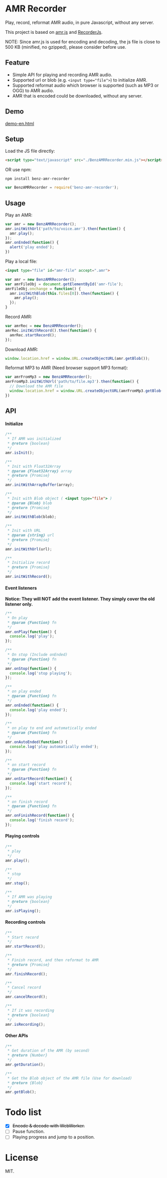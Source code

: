 # AMR Recorder

Play, record, reformat AMR audio, in pure Javascript, without any server.

This project is based on [amr.js](https://github.com/jpemartins/amr.js) and [RecorderJs](https://github.com/jergason/Recorderjs).

NOTE: Since amr.js is used for encoding and decoding, the js file is close to 500 KB (minified, no gzipped), please consider before use.

## Feature

 - Simple API for playing and recording AMR audio.
 - Supported url or blob (e.g. `<input type="file">`) to initialize AMR.
 - Supported reformat audio which browser is supported (such as MP3 or OGG) to AMR audio.
 - AMR that is encoded could be downloaded, without any server.
 
## Demo

[demo-en.html](https://benzleung.github.io/benz-amr-recorder/demo-en.html)

## Setup

Load the JS file directly:

```html
<script type="text/javascript" src="./BenzAMRRecorder.min.js"></script>
```

OR use npm:

```
npm install benz-amr-recorder
```

```javascript
var BenzAMRRecorder = require('benz-amr-recorder');
```

## Usage

Play an AMR:

```javascript
var amr = new BenzAMRRecorder();
amr.initWithUrl('path/to/voice.amr').then(function() {
  amr.play();
});
amr.onEnded(function() {
  alert('play ended');
})
```

Play a local file:

```html
<input type="file" id="amr-file" accept=".amr">
```

```javascript
var amr = new BenzAMRRecorder();
var amrFileObj = document.getElementById('amr-file');
amrFileObj.onchange = function() {
  amr.initWithBlob(this.files[0]).then(function() {
    amr.play();
  });
}
```

Record AMR:

```javascript
var amrRec = new BenzAMRRecorder();
amrRec.initWithRecord().then(function() {
  amrRec.startRecord();
});
```

Download AMR:

```javascript
window.location.href = window.URL.createObjectURL(amr.getBlob());
```

Reformat MP3 to AMR (Need browser support MP3 format):

```javascript
var amrFromMp3 = new BenzAMRRecorder();
amrFromMp3.initWithUrl('path/to/file.mp3').then(function() {
  // Download the AMR file
  window.location.href = window.URL.createObjectURL(amrFromMp3.getBlob());
})
```

## API

#### Initialize

```javascript
/**
 * If AMR was initialized
 * @return {boolean}
 */
amr.isInit();
```

```javascript
/**
 * Init with Float32Array
 * @param {Float32Array} array
 * @return {Promise}
 */
amr.initWithArrayBuffer(array);
```

```javascript
/**
 * Init with Blob object ( <input type="file"> )
 * @param {Blob} blob
 * @return {Promise}
 */
amr.initWithBlob(blob);
```

```javascript
/**
 * Init with URL
 * @param {string} url
 * @return {Promise}
 */
amr.initWithUrl(url);
```

```javascript
/**
 * Initialize record
 * @return {Promise}
 */
amr.initWithRecord();
```

#### Event listeners

**Notice: They will NOT add the event listener. They simply cover the old listener only.**

```javascript
/**
 * On play
 * @param {Function} fn
 */
amr.onPlay(function() {
  console.log('play');
});
```

```javascript
/**
 * On stop (Include onEnded)
 * @param {Function} fn
 */
amr.onStop(function() {
  console.log('stop playing');
});
```

```javascript
/**
 * on play ended
 * @param {Function} fn
 */
amr.onEnded(function() {
  console.log('play ended');
});
```

```javascript
/**
 * on play to end and automatically ended
 * @param {Function} fn
 */
amr.onAutoEnded(function() {
  console.log('play automatically ended');
});
```

```javascript
/**
 * on start record
 * @param {Function} fn
 */
amr.onStartRecord(function() {
  console.log('start record');
});
```

```javascript
/**
 * on finish record
 * @param {Function} fn
 */
amr.onFinishRecord(function() {
  console.log('finish record');
});
```

#### Playing controls

```javascript
/**
 * play
 */
amr.play();
```

```javascript
/**
 * stop
 */
amr.stop();
```

```javascript
/**
 * If AMR was playing
 * @return {boolean}
 */
amr.isPlaying();
```

#### Recording controls

```javascript
/**
 * Start record
 */
amr.startRecord();
```

```javascript
/**
 * Finish record, and then reformat to AMR
 * @return {Promise}
 */
amr.finishRecord();
```

```javascript
/**
 * Cancel record
 */
amr.cancelRecord();
```

```javascript
/**
 * If it was recording
 * @return {boolean}
 */
amr.isRecording();
```

#### Other APIs

```javascript
/**
 * Get duration of the AMR (by second)
 * @return {Number}
 */
amr.getDuration();
```

```javascript
/**
 * Get the Blob object of the AMR file (Use for download)
 * @return {Blob}
 */
amr.getBlob();
```

# Todo list

 - [x] ~~Encode & decode with WebWorker.~~
 - [ ] Pause function.
 - [ ] Playing progress and jump to a position.

# License

MIT.
